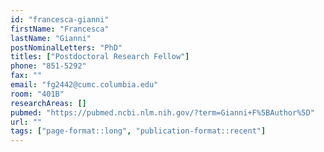 ```yaml
---
id: "francesca-gianni"
firstName: "Francesca"
lastName: "Gianni"
postNominalLetters: "PhD"
titles: ["Postdoctoral Research Fellow"]
phone: "851-5292"
fax: ""
email: "fg2442@cumc.columbia.edu"
room: "401B"
researchAreas: []
pubmed: "https://pubmed.ncbi.nlm.nih.gov/?term=Gianni+F%5BAuthor%5D"
url: ""
tags: ["page-format::long", "publication-format::recent"]
---
```

